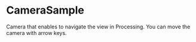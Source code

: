 # CameraSample
Camera that enables to navigate the view in Processing.
You can move the camera with arrow keys.
